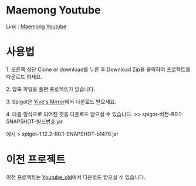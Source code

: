 <h1>Maemong Youtube</h1>
<p>Link : <a href="https://www.youtube.com/channel/UCxNRTF3pzX2HEAtnY-gI4cA">Maemong Youtube</a></p>
<h1>사용법</h1>
<p>1. 오른쪽 상단 Clone or download를 누른 후 Download Zip을 클릭하여 프로젝트를 다운로드 하세요.</p>
<p>2. 압축 파일을 풀면 프로젝트가 있습니다.</p>
<p>3. Spigot은 <a href="https://yivesmirror.com/downloads/spigot">Yive's Mirror</a>에서 다운로드 받으세요.</p>
<p>4. 다음 형식으로 되어진 것을 다운로드 받으실 수 있습니다. >> spigot-버전-R0.1-SNAPSHOT-빌드번호.jar</p>
<p>예시 > spigot-1.12.2-R0.1-SNAPSHOT-b1479.jar</p>
<h1>이전 프로젝트</h1>
<p>이전 프로젝트는 <a href="https://github.com/xkxksk1234/Youtube_old">Youtube_old</a>에서 다운로드 받으실 수 있습니다.</p>